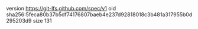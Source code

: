 version https://git-lfs.github.com/spec/v1
oid sha256:5feca80b37b5df74176807baeb4e237d92818018c3b481a317955b0d295203d9
size 131
